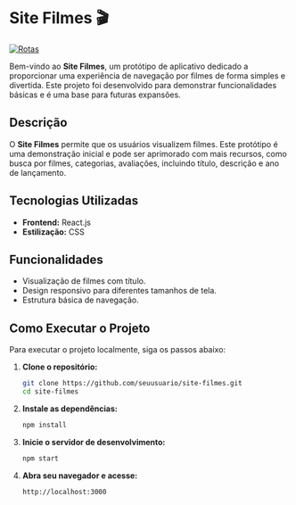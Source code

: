 # Site Filmes 🎬

[![Rotas](https://github.com/user-attachments/assets/c6bf479d-713a-4d05-b4ff-0006265573cf)](https://rotas-lemon.vercel.app/)


Bem-vindo ao **Site Filmes**, um protótipo de aplicativo dedicado a proporcionar uma experiência de navegação por filmes de forma simples e divertida. Este projeto foi desenvolvido para demonstrar funcionalidades básicas e é uma base para futuras expansões.

## Descrição

O **Site Filmes** permite que os usuários visualizem filmes. Este protótipo é uma demonstração inicial e pode ser aprimorado com mais recursos, como busca por filmes, categorias, avaliações, incluindo título, descrição e ano de lançamento.

## Tecnologias Utilizadas

- **Frontend:** React.js
- **Estilização:** CSS

## Funcionalidades

- Visualização de filmes com título.
- Design responsivo para diferentes tamanhos de tela.
- Estrutura básica de navegação.

## Como Executar o Projeto

Para executar o projeto localmente, siga os passos abaixo:

1. **Clone o repositório:**

   ```bash
   git clone https://github.com/seuusuario/site-filmes.git
   cd site-filmes

2. **Instale as dependências:**
   ```bash
   npm install

3. **Inicie o servidor de desenvolvimento:**
   ```bash
   npm start
4. **Abra seu navegador e acesse:**
   ```bash
   http://localhost:3000

